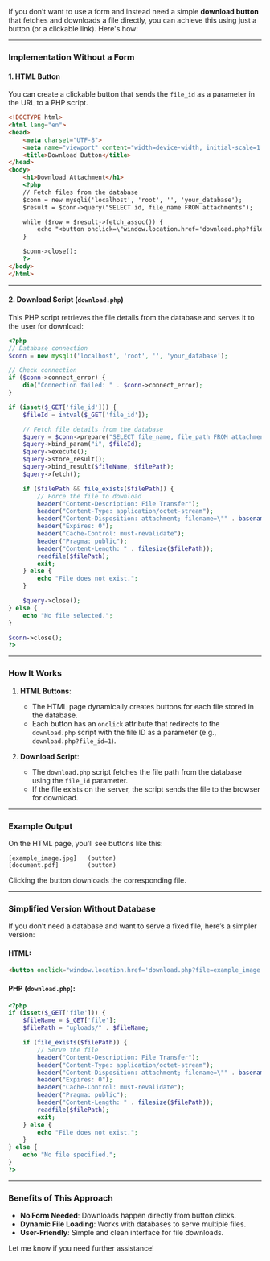 If you don’t want to use a form and instead need a simple **download button** that fetches and downloads a file directly, you can achieve this using just a button (or a clickable link). Here's how:

---

### **Implementation Without a Form**

#### 1. **HTML Button**
You can create a clickable button that sends the `file_id` as a parameter in the URL to a PHP script.

```html
<!DOCTYPE html>
<html lang="en">
<head>
    <meta charset="UTF-8">
    <meta name="viewport" content="width=device-width, initial-scale=1.0">
    <title>Download Button</title>
</head>
<body>
    <h1>Download Attachment</h1>
    <?php
    // Fetch files from the database
    $conn = new mysqli('localhost', 'root', '', 'your_database');
    $result = $conn->query("SELECT id, file_name FROM attachments");

    while ($row = $result->fetch_assoc()) {
        echo "<button onclick=\"window.location.href='download.php?file_id=" . $row['id'] . "'\">" . $row['file_name'] . "</button><br><br>";
    }

    $conn->close();
    ?>
</body>
</html>
```

---

#### 2. **Download Script (`download.php`)**
This PHP script retrieves the file details from the database and serves it to the user for download:

```php
<?php
// Database connection
$conn = new mysqli('localhost', 'root', '', 'your_database');

// Check connection
if ($conn->connect_error) {
    die("Connection failed: " . $conn->connect_error);
}

if (isset($_GET['file_id'])) {
    $fileId = intval($_GET['file_id']);

    // Fetch file details from the database
    $query = $conn->prepare("SELECT file_name, file_path FROM attachments WHERE id = ?");
    $query->bind_param("i", $fileId);
    $query->execute();
    $query->store_result();
    $query->bind_result($fileName, $filePath);
    $query->fetch();

    if ($filePath && file_exists($filePath)) {
        // Force the file to download
        header("Content-Description: File Transfer");
        header("Content-Type: application/octet-stream");
        header("Content-Disposition: attachment; filename=\"" . basename($fileName) . "\"");
        header("Expires: 0");
        header("Cache-Control: must-revalidate");
        header("Pragma: public");
        header("Content-Length: " . filesize($filePath));
        readfile($filePath);
        exit;
    } else {
        echo "File does not exist.";
    }

    $query->close();
} else {
    echo "No file selected.";
}

$conn->close();
?>
```

---

### **How It Works**

1. **HTML Buttons**:
   - The HTML page dynamically creates buttons for each file stored in the database.
   - Each button has an `onclick` attribute that redirects to the `download.php` script with the file ID as a parameter (e.g., `download.php?file_id=1`).

2. **Download Script**:
   - The `download.php` script fetches the file path from the database using the `file_id` parameter.
   - If the file exists on the server, the script sends the file to the browser for download.

---

### **Example Output**
On the HTML page, you’ll see buttons like this:
```
[example_image.jpg]   (button)
[document.pdf]        (button)
```

Clicking the button downloads the corresponding file.

---

### **Simplified Version Without Database**
If you don’t need a database and want to serve a fixed file, here’s a simpler version:

#### HTML:
```html
<button onclick="window.location.href='download.php?file=example_image.jpg'">Download File</button>
```

#### PHP (`download.php`):
```php
<?php
if (isset($_GET['file'])) {
    $fileName = $_GET['file'];
    $filePath = "uploads/" . $fileName;

    if (file_exists($filePath)) {
        // Serve the file
        header("Content-Description: File Transfer");
        header("Content-Type: application/octet-stream");
        header("Content-Disposition: attachment; filename=\"" . basename($filePath) . "\"");
        header("Expires: 0");
        header("Cache-Control: must-revalidate");
        header("Pragma: public");
        header("Content-Length: " . filesize($filePath));
        readfile($filePath);
        exit;
    } else {
        echo "File does not exist.";
    }
} else {
    echo "No file specified.";
}
?>
```

---

### Benefits of This Approach
- **No Form Needed**: Downloads happen directly from button clicks.
- **Dynamic File Loading**: Works with databases to serve multiple files.
- **User-Friendly**: Simple and clean interface for file downloads.

Let me know if you need further assistance!